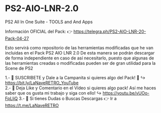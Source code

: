 # PS2-AIO-LNR-2.0
PS2 All In One Suite - TOOLS and And Apps

Información OFICIAL del Pack:
👉 https://telegra.ph/PS2-AIO-LNR-20-Pack-04-27

Esto servirá como repositorio de las herramientas modificadas que he van incluidas en el Pack PS2 AIO LNR 2.0
De esta manera se podrán descargar de forma independiente en caso de así necesitarlo, puesto que algunas de 
las herramientas creadas o modificadas pueden ser de gran utilidad para la Scene de PS2

1.- 🚩 SUSCRIBETE y Dale a la Campanita si quieres algo del Pack! 🔔
↪️ https://bit.ly/LaNaveRETRO_YouTube  
2.- 📲 Deja Like y Comentario en el Vídeo si quieres algo pack! Así me haces saber que os gusta mi trabajo y siga con ello!
↪️ https://youtu.be/vUOo-FpLljQ 
3.- 📲 Si tienes Dudas o Buscas Descargas 👉 Ir a https://t.me/LaNaveRETRO
